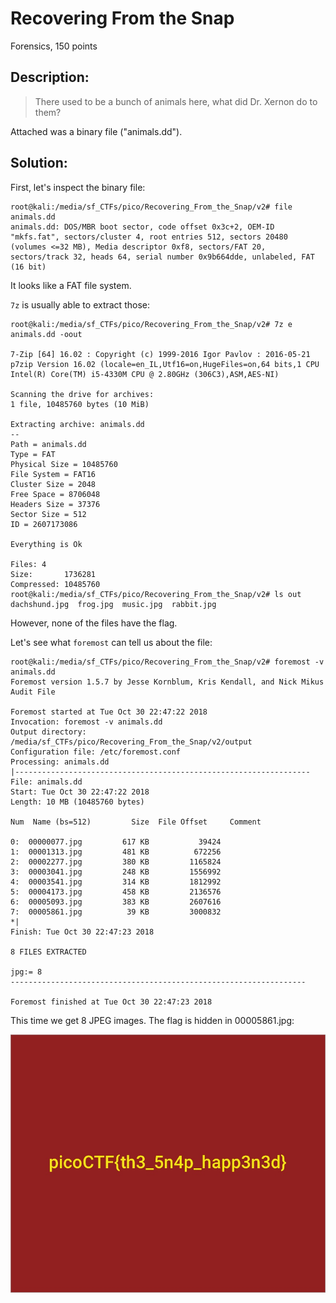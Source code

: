 # Recovering From the Snap
Forensics, 150 points

## Description:
> There used to be a bunch of animals here, what did Dr. Xernon do to them? 

Attached was a binary file ("animals.dd").

## Solution:
First, let's inspect the binary file:

```console
root@kali:/media/sf_CTFs/pico/Recovering_From_the_Snap/v2# file animals.dd 
animals.dd: DOS/MBR boot sector, code offset 0x3c+2, OEM-ID "mkfs.fat", sectors/cluster 4, root entries 512, sectors 20480 (volumes <=32 MB), Media descriptor 0xf8, sectors/FAT 20, sectors/track 32, heads 64, serial number 0x9b664dde, unlabeled, FAT (16 bit)
```

It looks like a FAT file system.

`7z` is usually able to extract those:
```console
root@kali:/media/sf_CTFs/pico/Recovering_From_the_Snap/v2# 7z e animals.dd -oout

7-Zip [64] 16.02 : Copyright (c) 1999-2016 Igor Pavlov : 2016-05-21
p7zip Version 16.02 (locale=en_IL,Utf16=on,HugeFiles=on,64 bits,1 CPU Intel(R) Core(TM) i5-4330M CPU @ 2.80GHz (306C3),ASM,AES-NI)

Scanning the drive for archives:
1 file, 10485760 bytes (10 MiB)

Extracting archive: animals.dd
--       
Path = animals.dd
Type = FAT
Physical Size = 10485760
File System = FAT16
Cluster Size = 2048
Free Space = 8706048
Headers Size = 37376
Sector Size = 512
ID = 2607173086

Everything is Ok

Files: 4
Size:       1736281
Compressed: 10485760
root@kali:/media/sf_CTFs/pico/Recovering_From_the_Snap/v2# ls out
dachshund.jpg  frog.jpg  music.jpg  rabbit.jpg
```

However, none of the files have the flag.

Let's see what `foremost` can tell us about the file:
```console
root@kali:/media/sf_CTFs/pico/Recovering_From_the_Snap/v2# foremost -v animals.dd 
Foremost version 1.5.7 by Jesse Kornblum, Kris Kendall, and Nick Mikus
Audit File

Foremost started at Tue Oct 30 22:47:22 2018
Invocation: foremost -v animals.dd 
Output directory: /media/sf_CTFs/pico/Recovering_From_the_Snap/v2/output
Configuration file: /etc/foremost.conf
Processing: animals.dd
|------------------------------------------------------------------
File: animals.dd
Start: Tue Oct 30 22:47:22 2018
Length: 10 MB (10485760 bytes)
 
Num	 Name (bs=512)	       Size	 File Offset	 Comment 

0:	00000077.jpg 	     617 KB 	      39424 	 
1:	00001313.jpg 	     481 KB 	     672256 	 
2:	00002277.jpg 	     380 KB 	    1165824 	 
3:	00003041.jpg 	     248 KB 	    1556992 	 
4:	00003541.jpg 	     314 KB 	    1812992 	 
5:	00004173.jpg 	     458 KB 	    2136576 	 
6:	00005093.jpg 	     383 KB 	    2607616 	 
7:	00005861.jpg 	      39 KB 	    3000832 	 
*|
Finish: Tue Oct 30 22:47:23 2018

8 FILES EXTRACTED
	
jpg:= 8
------------------------------------------------------------------

Foremost finished at Tue Oct 30 22:47:23 2018
```

This time we get 8 JPEG images.
The flag is hidden in 00005861.jpg:

![Flag](images/00005861.jpg)
